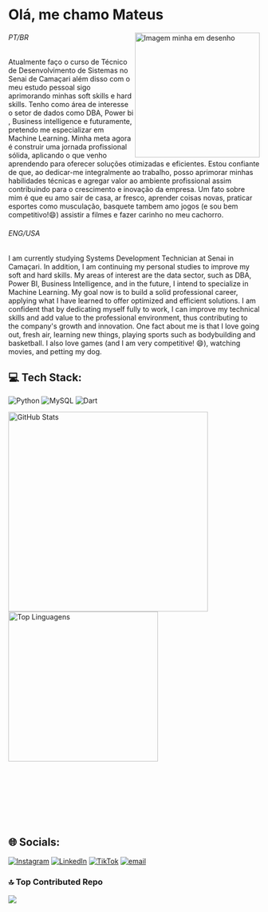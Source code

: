 # Olá, me chamo Mateus 
<img align=right src="https://github.com/user-attachments/assets/6a4f88a1-f15e-4b03-a180-2aa68d5ae329" alt="Imagem minha em desenho" width="250">

###### PT/BR
Atualmente faço o curso de Técnico de Desenvolvimento de Sistemas no Senai de Camaçari além disso com o meu estudo pessoal sigo aprimorando minhas soft skills e hard skills. Tenho como área de interesse o setor de dados como DBA, Power bi , Business intelligence e futuramente, pretendo me especializar em Machine Learning. Minha meta agora é construir uma jornada profissional sólida, aplicando o que venho aprendendo para oferecer soluções otimizadas e eficientes. Estou confiante de que, ao dedicar-me integralmente ao trabalho, posso aprimorar minhas habilidades técnicas e agregar valor ao ambiente profissional assim contribuindo para o crescimento e inovação da empresa. Um fato sobre mim é que eu amo sair de casa, ar fresco, aprender coisas novas,  praticar esportes como musculação, basquete tambem amo jogos (e sou bem competitivo!😄) assistir a filmes e fazer carinho no meu cachorro.
###### ENG/USA
I am currently studying Systems Development Technician at Senai in Camaçari. In addition, I am continuing my personal studies to improve my soft and hard skills. My areas of interest are the data sector, such as DBA, Power BI, Business Intelligence, and in the future, I intend to specialize in Machine Learning. My goal now is to build a solid professional career, applying what I have learned to offer optimized and efficient solutions. I am confident that by dedicating myself fully to work, I can improve my technical skills and add value to the professional environment, thus contributing to the company's growth and innovation. One fact about me is that I love going out, fresh air, learning new things, playing sports such as bodybuilding and basketball. I also love games (and I am very competitive! 😄), watching movies, and petting my dog.

## 💻 Tech Stack:

![Python](https://img.shields.io/badge/python-3670A0?style=flat&logo=python&logoColor=ffdd54) ![MySQL](https://img.shields.io/badge/mysql-4479A1.svg?style=flat&logo=mysql&logoColor=white) ![Dart](https://img.shields.io/badge/dart-%230175C2.svg?style=flat&logo=dart&logoColor=white)

<div>
  <img align="left" src="https://github-readme-stats.vercel.app/api?username=Mateus-denv&theme=transparent&hide_border=false&include_all_commits=true&count_private=true" alt="GitHub Stats" width="400">
  <img align="left" src="https://github-readme-stats.vercel.app/api/top-langs/?username=Mateus-denv&theme=transparent&hide_border=false&include_all_commits=true&count_private=true&layout=compact" alt="Top Linguagens" width="300">
</div><br style="clear: both;"><br><br style="clear: both;"><br><br style="clear: both;"><br><br style="clear: both;"><br>

## 🌐 Socials:

[![Instagram](https://img.shields.io/badge/Instagram-%23E4405F.svg?logo=Instagram&logoColor=white)](https://www.instagram.com/_santos474/#) 
[![LinkedIn](https://img.shields.io/badge/LinkedIn-%230077B5.svg?logo=linkedin&logoColor=white)](https://linkedin.com/in/www.linkedin.com/in/mateus-de-jesus-santos-costa-a754112ba) 
[![TikTok](https://img.shields.io/badge/TikTok-%23000000.svg?logo=TikTok&logoColor=white)](https://tiktok.com/@https://www.tiktok.com/@mthz777x) 
[![email](https://img.shields.io/badge/Email-D14836?logo=gmail&logoColor=white)](mailto:mateusdejesussantoscosta@gmail.com) 
### 🔝 Top Contributed Repo
![](https://github-contributor-stats.vercel.app/api?username=Mateus-denv&limit=5&theme=transparent&combine_all_yearly_contributions=true)
